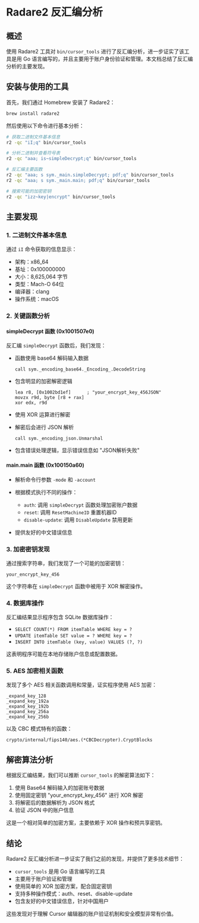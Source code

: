 # Radare2 反汇编分析

## 概述

使用 Radare2 工具对 `bin/cursor_tools` 进行了反汇编分析，进一步证实了该工具是用 Go 语言编写的，并且主要用于账户身份验证和管理。本文档总结了反汇编分析的主要发现。

## 安装与使用的工具

首先，我们通过 Homebrew 安装了 Radare2：

```bash
brew install radare2
```

然后使用以下命令进行基本分析：

```bash
# 获取二进制文件基本信息
r2 -qc "iI;q" bin/cursor_tools

# 分析二进制并查看符号表
r2 -qc "aaa; is~simpleDecrypt;q" bin/cursor_tools

# 反汇编主要函数
r2 -qc "aaa; s sym._main.simpleDecrypt; pdf;q" bin/cursor_tools
r2 -qc "aaa; s sym._main.main; pdf;q" bin/cursor_tools

# 搜索可能的加密密钥
r2 -qc "izz~key|encrypt" bin/cursor_tools
```

## 主要发现

### 1. 二进制文件基本信息

通过 `iI` 命令获取的信息显示：

- 架构：x86_64
- 基址：0x100000000
- 大小：8,625,064 字节
- 类型：Mach-O 64位
- 编译器：clang
- 操作系统：macOS

### 2. 关键函数分析

#### simpleDecrypt 函数 (0x1001507e0)

反汇编 `simpleDecrypt` 函数后，我们发现：

- 函数使用 base64 解码输入数据
  ```assembly
  call sym._encoding_base64._Encoding_.DecodeString
  ```

- 包含明显的加密解密逻辑
  ```assembly
  lea r8, [0x1002bd1ef]      ; "your_encrypt_key_456JSON"
  movzx r9d, byte [r8 + rax]
  xor edx, r9d
  ```

- 使用 XOR 运算进行解密
- 解密后会进行 JSON 解析
  ```assembly
  call sym._encoding_json.Unmarshal
  ```

- 包含错误处理逻辑，显示错误信息如 "JSON解析失败"

#### main.main 函数 (0x100150a60)

- 解析命令行参数 `-mode` 和 `-account`
- 根据模式执行不同的操作：
  - `auth`: 调用 `simpleDecrypt` 函数处理加密账户数据
  - `reset`: 调用 `ResetMachineID` 重置机器ID
  - `disable-update`: 调用 `DisableUpdate` 禁用更新

- 提供友好的中文错误信息

### 3. 加密密钥发现

通过搜索字符串，我们发现了一个可能的加密密钥：

```
your_encrypt_key_456
```

这个字符串在 `simpleDecrypt` 函数中被用于 XOR 解密操作。

### 4. 数据库操作

反汇编结果显示程序包含 SQLite 数据库操作：

- `SELECT COUNT(*) FROM itemTable WHERE key = ?`
- `UPDATE itemTable SET value = ? WHERE key = ?`
- `INSERT INTO itemTable (key, value) VALUES (?, ?)`

这表明程序可能在本地存储账户信息或配置数据。

### 5. AES 加密相关函数

发现了多个 AES 相关函数调用和常量，证实程序使用 AES 加密：

```
_expand_key_128
_expand_key_192a
_expand_key_192b
_expand_key_256a
_expand_key_256b
```

以及 CBC 模式特有的函数：
```
crypto/internal/fips140/aes.(*CBCDecrypter).CryptBlocks
```

## 解密算法分析

根据反汇编结果，我们可以推断 `cursor_tools` 的解密算法如下：

1. 使用 Base64 解码输入的加密账号数据
2. 使用固定密钥 "your_encrypt_key_456" 进行 XOR 解密
3. 将解密后的数据解析为 JSON 格式
4. 验证 JSON 中的账户信息

这是一个相对简单的加密方案，主要依赖于 XOR 操作和预共享密钥。

## 结论

Radare2 反汇编分析进一步证实了我们之前的发现，并提供了更多技术细节：

- `cursor_tools` 是用 Go 语言编写的工具
- 主要用于账户验证和管理
- 使用简单的 XOR 加密方案，配合固定密钥
- 支持多种操作模式：auth、reset、disable-update
- 包含友好的中文错误信息，针对中国用户

这些发现对于理解 Cursor 编辑器的账户验证机制和安全模型非常有价值。 